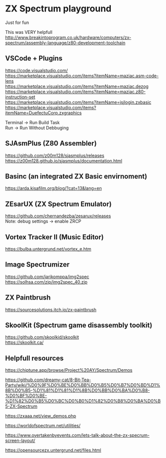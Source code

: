 # ZX Spectrum playground

Just for fun  

This was VERY helpfull  
http://www.breakintoprogram.co.uk/hardware/computers/zx-spectrum/assembly-language/z80-development-toolchain  

## VSCode + Plugins
https://code.visualstudio.com/  
https://marketplace.visualstudio.com/items?itemName=maziac.asm-code-lens  
https://marketplace.visualstudio.com/items?itemName=maziac.dezog  
https://marketplace.visualstudio.com/items?itemName=maziac.z80-instruction-set  
https://marketplace.visualstudio.com/items?itemName=jsjlogin.zxbasic  
https://marketplace.visualstudio.com/items?itemName=DuefectuCorp.zxgraphics  

Terminal -> Run Build Task  
Run -> Run Without Debbuging  


## SJAsmPlus (Z80 Assembler)
https://github.com/z00m128/sjasmplus/releases  
https://z00m128.github.io/sjasmplus/documentation.html  


## Basinc (an integrated ZX Basic envirnoment)
https://arda.kisafilm.org/blog/?cat=13&lang=en  


## ZEsarUX (ZX Spectrum Emulator)
https://github.com/chernandezba/zesarux/releases  
Note: debug settings -> enable ZRCP  

                                     
## Vortex Tracker II (Music Editor)
https://bulba.untergrund.net/vortex_e.htm  

## Image Spectrumizer
https://github.com/jarikomppa/img2spec  
https://solhsa.com/zip/img2spec_40.zip  

## ZX Paintbrush
https://sourcesolutions.itch.io/zx-paintbrush  

## SkoolKit (Spectrum game disassembly toolkit)
https://github.com/skoolkid/skoolkit  
https://skoolkit.ca/  

## Helpfull resources

https://chiptune.app/browse/Project%20AY/Spectrum/Demos  


https://github.com/dreamy-cat/8-Bit-Tea-Party/wiki/%D0%9F%D0%BE%D0%BB%D0%B5%D0%B7%D0%BD%D1%8B%D0%B5-%D1%81%D1%81%D1%8B%D0%BB%D0%BA%D0%B8-%D0%BF%D0%BE-%D1%82%D0%B5%D0%BC%D0%B0%D1%82%D0%B8%D0%BA%D0%B5-ZX-Spectrum  


https://zxaaa.net/view_demos.php  


https://worldofspectrum.net/utilities/  


https://www.overtakenbyevents.com/lets-talk-about-the-zx-specrum-screen-layout/  


https://opensourcezx.untergrund.net/files.html  


